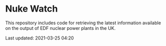 # Nuke Watch

This repository includes code for retrieving the latest information available on the output of EDF nuclear power plants in the UK.

Last updated: 2021-03-25 04:20